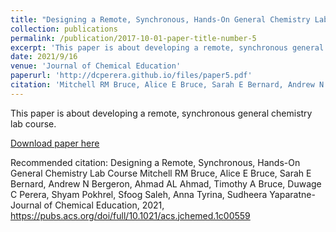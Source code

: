 ```yaml
---
title: "Designing a Remote, Synchronous, Hands-On General Chemistry Lab Course"
collection: publications
permalink: /publication/2017-10-01-paper-title-number-5
excerpt: 'This paper is about developing a remote, synchronous general chemistry lab course.'
date: 2021/9/16
venue: 'Journal of Chemical Education'
paperurl: 'http://dcperera.github.io/files/paper5.pdf'
citation: 'Mitchell RM Bruce, Alice E Bruce, Sarah E Bernard, Andrew N Bergeron, Ahmad AL Ahmad, Timothy A Bruce, Duwage C Perera, Shyam Pokhrel, Sfoog Saleh, Anna Tyrina, Sudheera Yaparatne. (2021). &quot; Designing a Remote, Synchronous, Hands-On General Chemistry Lab Course.&quot; <i>Journal of Chemical Education</i>.1(5)'
---
```

This paper is about developing a remote, synchronous general chemistry lab course.

[Download paper here](https://pubs.acs.org/doi/full/10.1021/acs.jchemed.1c00559)

Recommended citation: Designing a Remote, Synchronous, Hands-On General Chemistry Lab Course
Mitchell RM Bruce, Alice E Bruce, Sarah E Bernard, Andrew N Bergeron, Ahmad AL Ahmad, Timothy A Bruce, Duwage C Perera, Shyam Pokhrel, Sfoog Saleh, Anna Tyrina, Sudheera Yaparatne- Journal of Chemical Education, 2021, https://pubs.acs.org/doi/full/10.1021/acs.jchemed.1c00559

